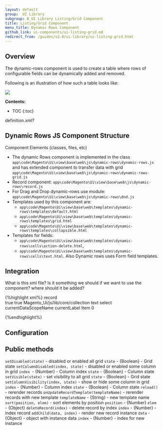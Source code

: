 ```yaml
---
layout: default
group:  UI Library
subgroup: B_UI Library Listing/Grid Component
title: Listing/Grid Component
menu_title: Dynamic Rows Component
github_link: ui-components/ui-listing-grid.md
redirect_from: /guides/v2.0/ui-library/ui-listing-grid.html
---
```

## Overview

The dynamic-rows component is used to create a table where rows of configurable fields can be dynamically added and removed. 

Following is an illustration of how such a table looks like:

<img src="{{site.baseutl}}/common/images/ui-dynamic-row.png" >

**Contents:**

* TOC
{:toc}

<p class="q">definition.xml?</p>

## Dynamic Rows JS Component Structure
Component Elements (classes, files, etc)


- The dynamic Rows component is implemented in the class `app\code\Magento\Ui\view\base\web\js\dynamic-rows\dynamic-rows.js` and has extended component to transfer data with grid `app\code\Magento\Ui\view\base\web\js\dynamic-rows\dynamic-rows-grid.js`
- Record component: `app\code\Magento\Ui\view\base\web\js\dynamic-rows\record.js`
- For Drag and Drop dynamic-rows use module: `app\code\Magento\Ui\view\base\web\js\dynamic-rows\dnd.js`
- Templates used by this component are: 
	- `app\code\Magento\Ui\view\base\web\templates\dynamic-rows\templates\default.html`
	- `app\code\Magento\Ui\view\base\web\templates\dynamic-rows\templates\grid.html`
	- `app\code\Magento\Ui\view\base\web\templates\dynamic-rows\templates\collapsible.html` 
- Templates for fields:
	- `app\code\Magento\Ui\view\base\web\templates\dynamic-rows\cells\action-delete.html`, 
	- `app\code\Magento\Ui\view\base\web\templates\dynamic-rows\cells\text.html`.
Also Dynamic rows uses Form field templates.

## Integration

<p class="q">What is this xml file? Is it something we should if we want to use the component? where should it be added?</p>

{%highlight xml%}
<dynamicRows name="Integration">
    <argument name="data" xsi:type="array">
        <item name="config" xsi:type="array">
            <!-- Its simple integration. Full configuration list you can see in section "Configuration" -->
            <item name="itemTemplate" xsi:type="string">record</item>      
        </item>
    </argument>
    <container name="record">
        <argument name="data" xsi:type="array">
            <item name="config" xsi:type="array">
                <item name="isTemplate" xsi:type="boolean">true</item>
                <item name="is_collection" xsi:type="boolean">true</item>
                <item name="component" xsi:type="string">Magento_Ui/js/lib/core/collection</item>
            </item>
            </argument>
        <field name="website">
            <argument name="data" xsi:type="array">
                <item name="config" xsi:type="array">
                    <item name="dataType" xsi:type="string">text</item>
                    <item name="formElement" xsi:type="string">select</item> <!-- We can use different type element. Full list element you can see in section "Configuration -> Field types"  -->
                    <item name="dataScope" xsi:type="string">currentDataScopeName</item>
                    <item name="label" xsi:type="string">currentLabel</item>
                    <item name="options" xsi:type="array">
                        <item name="0" xsi:type="array">
                            <item name="label" xsi:type="string">Item</item>
                            <item name="value" xsi:type="string">0</item>
                        </item>
                    </item>
                </item>
            </argument>
         </field>
    </container>
</dynamicRows>

{%endhighlight%}

## Configuration

## Public methods
`setDisabled(state)` - disabled or enabled all grid
`state` - {Boolean} - Grid state
`setColumnDisabled(index, state)` - disabled or enabled some column in grid
`index `- {Number} - Column index
`state` - {Boolean} - Column state
`setVisible(state)` - set visibility to all grid
`state` - {Boolean} - Grid state
`setColumnVisibility(index, state)` - show or hide some column in grid
`index` - {Number} - Column index
`state` - {Boolean} - Column state
`reload()` - rerender records
`onUpdateRecordTemplate(templateName)` - rerender records with new template
`templateName` - {String} - new template name
`sort(position, elem)` - sort elements by position
`position` - {Number}
`elem` - {Object}
`deleteRecord(index)` - delete record by index
`index` - {Number} - index record
`addChild(data, index)` - render new record instance
`data` - {Object} - object with instance data
`index` - {Number} - index for new instance
